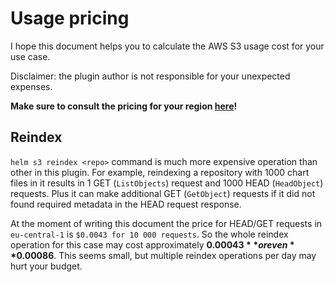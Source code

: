 # Usage pricing

I hope this document helps you to calculate the AWS S3 usage cost for your use
case.

Disclaimer: the plugin author is not responsible for your unexpected expenses.

**Make sure to consult the pricing for your region
[here](https://aws.amazon.com/s3/pricing)!**

## Reindex

`helm s3 reindex <repo>` command is much more expensive operation than other in
this plugin. For example, reindexing a repository with 1000 chart files in it
results in 1 GET (`ListObjects`) request and 1000 HEAD (`HeadObject`) requests.
Plus it can make additional GET (`GetObject`) requests if it did not found
required metadata in the HEAD request response.

At the moment of writing this document the price for HEAD/GET requests in
`eu-central-1` is `$0.0043 for 10 000 requests`. So the whole reindex operation
for this case may cost approximately **$0.00043** or even **$0.00086**. This
seems small, but multiple reindex operations per day may hurt your budget.